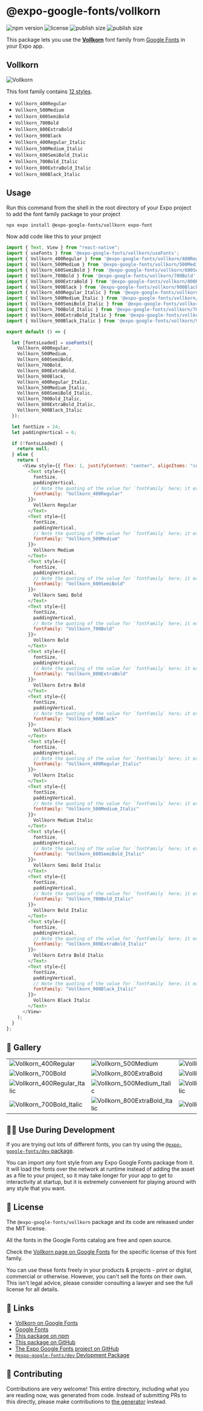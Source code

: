 # @expo-google-fonts/vollkorn

![npm version](https://flat.badgen.net/npm/v/@expo-google-fonts/vollkorn)
![license](https://flat.badgen.net/github/license/expo/google-fonts)
![publish size](https://flat.badgen.net/packagephobia/install/@expo-google-fonts/vollkorn)
![publish size](https://flat.badgen.net/packagephobia/publish/@expo-google-fonts/vollkorn)

This package lets you use the [**Vollkorn**](https://fonts.google.com/specimen/Vollkorn) font family from [Google Fonts](https://fonts.google.com/) in your Expo app.

## Vollkorn

![Vollkorn](./font-family.png)

This font family contains [12 styles](#-gallery).

- `Vollkorn_400Regular`
- `Vollkorn_500Medium`
- `Vollkorn_600SemiBold`
- `Vollkorn_700Bold`
- `Vollkorn_800ExtraBold`
- `Vollkorn_900Black`
- `Vollkorn_400Regular_Italic`
- `Vollkorn_500Medium_Italic`
- `Vollkorn_600SemiBold_Italic`
- `Vollkorn_700Bold_Italic`
- `Vollkorn_800ExtraBold_Italic`
- `Vollkorn_900Black_Italic`

## Usage

Run this command from the shell in the root directory of your Expo project to add the font family package to your project

```sh
npx expo install @expo-google-fonts/vollkorn expo-font
```

Now add code like this to your project

```js
import { Text, View } from "react-native";
import { useFonts } from '@expo-google-fonts/vollkorn/useFonts';
import { Vollkorn_400Regular } from '@expo-google-fonts/vollkorn/400Regular';
import { Vollkorn_500Medium } from '@expo-google-fonts/vollkorn/500Medium';
import { Vollkorn_600SemiBold } from '@expo-google-fonts/vollkorn/600SemiBold';
import { Vollkorn_700Bold } from '@expo-google-fonts/vollkorn/700Bold';
import { Vollkorn_800ExtraBold } from '@expo-google-fonts/vollkorn/800ExtraBold';
import { Vollkorn_900Black } from '@expo-google-fonts/vollkorn/900Black';
import { Vollkorn_400Regular_Italic } from '@expo-google-fonts/vollkorn/400Regular_Italic';
import { Vollkorn_500Medium_Italic } from '@expo-google-fonts/vollkorn/500Medium_Italic';
import { Vollkorn_600SemiBold_Italic } from '@expo-google-fonts/vollkorn/600SemiBold_Italic';
import { Vollkorn_700Bold_Italic } from '@expo-google-fonts/vollkorn/700Bold_Italic';
import { Vollkorn_800ExtraBold_Italic } from '@expo-google-fonts/vollkorn/800ExtraBold_Italic';
import { Vollkorn_900Black_Italic } from '@expo-google-fonts/vollkorn/900Black_Italic';

export default () => {

  let [fontsLoaded] = useFonts({
    Vollkorn_400Regular, 
    Vollkorn_500Medium, 
    Vollkorn_600SemiBold, 
    Vollkorn_700Bold, 
    Vollkorn_800ExtraBold, 
    Vollkorn_900Black, 
    Vollkorn_400Regular_Italic, 
    Vollkorn_500Medium_Italic, 
    Vollkorn_600SemiBold_Italic, 
    Vollkorn_700Bold_Italic, 
    Vollkorn_800ExtraBold_Italic, 
    Vollkorn_900Black_Italic
  });

  let fontSize = 24;
  let paddingVertical = 6;

  if (!fontsLoaded) {
    return null;
  } else {
    return (
      <View style={{ flex: 1, justifyContent: "center", alignItems: "center" }}>
        <Text style={{
          fontSize,
          paddingVertical,
          // Note the quoting of the value for `fontFamily` here; it expects a string!
          fontFamily: "Vollkorn_400Regular"
        }}>
          Vollkorn Regular
        </Text>
        <Text style={{
          fontSize,
          paddingVertical,
          // Note the quoting of the value for `fontFamily` here; it expects a string!
          fontFamily: "Vollkorn_500Medium"
        }}>
          Vollkorn Medium
        </Text>
        <Text style={{
          fontSize,
          paddingVertical,
          // Note the quoting of the value for `fontFamily` here; it expects a string!
          fontFamily: "Vollkorn_600SemiBold"
        }}>
          Vollkorn Semi Bold
        </Text>
        <Text style={{
          fontSize,
          paddingVertical,
          // Note the quoting of the value for `fontFamily` here; it expects a string!
          fontFamily: "Vollkorn_700Bold"
        }}>
          Vollkorn Bold
        </Text>
        <Text style={{
          fontSize,
          paddingVertical,
          // Note the quoting of the value for `fontFamily` here; it expects a string!
          fontFamily: "Vollkorn_800ExtraBold"
        }}>
          Vollkorn Extra Bold
        </Text>
        <Text style={{
          fontSize,
          paddingVertical,
          // Note the quoting of the value for `fontFamily` here; it expects a string!
          fontFamily: "Vollkorn_900Black"
        }}>
          Vollkorn Black
        </Text>
        <Text style={{
          fontSize,
          paddingVertical,
          // Note the quoting of the value for `fontFamily` here; it expects a string!
          fontFamily: "Vollkorn_400Regular_Italic"
        }}>
          Vollkorn Italic
        </Text>
        <Text style={{
          fontSize,
          paddingVertical,
          // Note the quoting of the value for `fontFamily` here; it expects a string!
          fontFamily: "Vollkorn_500Medium_Italic"
        }}>
          Vollkorn Medium Italic
        </Text>
        <Text style={{
          fontSize,
          paddingVertical,
          // Note the quoting of the value for `fontFamily` here; it expects a string!
          fontFamily: "Vollkorn_600SemiBold_Italic"
        }}>
          Vollkorn Semi Bold Italic
        </Text>
        <Text style={{
          fontSize,
          paddingVertical,
          // Note the quoting of the value for `fontFamily` here; it expects a string!
          fontFamily: "Vollkorn_700Bold_Italic"
        }}>
          Vollkorn Bold Italic
        </Text>
        <Text style={{
          fontSize,
          paddingVertical,
          // Note the quoting of the value for `fontFamily` here; it expects a string!
          fontFamily: "Vollkorn_800ExtraBold_Italic"
        }}>
          Vollkorn Extra Bold Italic
        </Text>
        <Text style={{
          fontSize,
          paddingVertical,
          // Note the quoting of the value for `fontFamily` here; it expects a string!
          fontFamily: "Vollkorn_900Black_Italic"
        }}>
          Vollkorn Black Italic
        </Text>
      </View>
    );
  }
};
```

## 🔡 Gallery


||||
|-|-|-|
|![Vollkorn_400Regular](./400Regular/Vollkorn_400Regular.ttf.png)|![Vollkorn_500Medium](./500Medium/Vollkorn_500Medium.ttf.png)|![Vollkorn_600SemiBold](./600SemiBold/Vollkorn_600SemiBold.ttf.png)||
|![Vollkorn_700Bold](./700Bold/Vollkorn_700Bold.ttf.png)|![Vollkorn_800ExtraBold](./800ExtraBold/Vollkorn_800ExtraBold.ttf.png)|![Vollkorn_900Black](./900Black/Vollkorn_900Black.ttf.png)||
|![Vollkorn_400Regular_Italic](./400Regular_Italic/Vollkorn_400Regular_Italic.ttf.png)|![Vollkorn_500Medium_Italic](./500Medium_Italic/Vollkorn_500Medium_Italic.ttf.png)|![Vollkorn_600SemiBold_Italic](./600SemiBold_Italic/Vollkorn_600SemiBold_Italic.ttf.png)||
|![Vollkorn_700Bold_Italic](./700Bold_Italic/Vollkorn_700Bold_Italic.ttf.png)|![Vollkorn_800ExtraBold_Italic](./800ExtraBold_Italic/Vollkorn_800ExtraBold_Italic.ttf.png)|![Vollkorn_900Black_Italic](./900Black_Italic/Vollkorn_900Black_Italic.ttf.png)||


## 👩‍💻 Use During Development

If you are trying out lots of different fonts, you can try using the [`@expo-google-fonts/dev` package](https://github.com/expo/google-fonts/tree/master/font-packages/dev#readme).

You can import _any_ font style from any Expo Google Fonts package from it. It will load the fonts over the network at runtime instead of adding the asset as a file to your project, so it may take longer for your app to get to interactivity at startup, but it is extremely convenient for playing around with any style that you want.


## 📖 License

The `@expo-google-fonts/vollkorn` package and its code are released under the MIT license.

All the fonts in the Google Fonts catalog are free and open source.

Check the [Vollkorn page on Google Fonts](https://fonts.google.com/specimen/Vollkorn) for the specific license of this font family.

You can use these fonts freely in your products & projects - print or digital, commercial or otherwise. However, you can't sell the fonts on their own. This isn't legal advice, please consider consulting a lawyer and see the full license for all details.

## 🔗 Links

- [Vollkorn on Google Fonts](https://fonts.google.com/specimen/Vollkorn)
- [Google Fonts](https://fonts.google.com/)
- [This package on npm](https://www.npmjs.com/package/@expo-google-fonts/vollkorn)
- [This package on GitHub](https://github.com/expo/google-fonts/tree/master/font-packages/vollkorn)
- [The Expo Google Fonts project on GitHub](https://github.com/expo/google-fonts)
- [`@expo-google-fonts/dev` Devlopment Package](https://github.com/expo/google-fonts/tree/master/font-packages/dev)

## 🤝 Contributing

Contributions are very welcome! This entire directory, including what you are reading now, was generated from code. Instead of submitting PRs to this directly, please make contributions to [the generator](https://github.com/expo/google-fonts/tree/master/packages/generator) instead.
